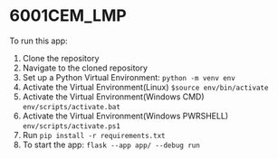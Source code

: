 # 6001CEM_LMP

To run this app:

1) Clone the repository
2) Navigate to the cloned repository
3) Set up a Python Virtual Environment: ```python -m venv env```
4) Activate the Virtual Environment(Linux) ```$source env/bin/activate```
5) Activate the Virtual Environment(Windows CMD) ```env/scripts/activate.bat```
6) Activate the Virtual Environment(Windows PWRSHELL) ```env/scripts/activate.ps1```
7) Run ```pip install -r requirements.txt```
8) To start the app: ```flask --app app/ --debug run```
